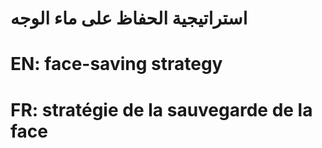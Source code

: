 # استراتيجية الحفاظ على ماء الوجه

# EN: face-saving strategy

# FR: stratégie de la sauvegarde de la face
